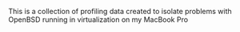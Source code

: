This is a collection of profiling data created to isolate problems with OpenBSD running in virtualization on my MacBook Pro
